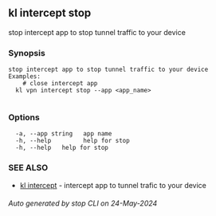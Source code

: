 ## kl intercept stop

stop intercept app to stop tunnel traffic to your device

### Synopsis

```
stop intercept app to stop tunnel traffic to your device
Examples:
	# close intercept app
  kl vpn intercept stop --app <app_name> 
	
```

### Options

```
  -a, --app string   app name
  -h, --help         help for stop
  -h, --help   help for stop
```

### SEE ALSO

* [kl intercept](kl_intercept.md)  - intercept app to tunnel trafic to your device

###### Auto generated by stop CLI on 24-May-2024
